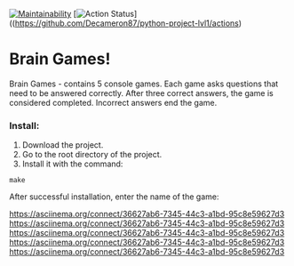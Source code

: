 [![Maintainability](https://api.codeclimate.com/v1/badges/c17f1edeccee71977953/maintainability)](https://codeclimate.com/github/Decameron87/python-project-lvl1/maintainability)
[![Action Status](https://github.com/Decameron87/python-project-lvl1/workflows/hexlet-check/badge.svg)]((https://github.com/Decameron87/python-project-lvl1/actions)

# Brain Games!  
Brain Games - contains 5 console games. Each game asks questions that need to be answered correctly. After three correct answers, the game is considered completed. Incorrect answers end the game.

### Install:  
1) Download the project.
2) Go to the root directory of the project.
3) Install it with the command:  

```make```  

After successful installation, enter the name of the game: 

https://asciinema.org/connect/36627ab6-7345-44c3-a1bd-95c8e59627d3
https://asciinema.org/connect/36627ab6-7345-44c3-a1bd-95c8e59627d3 
https://asciinema.org/connect/36627ab6-7345-44c3-a1bd-95c8e59627d3 
https://asciinema.org/connect/36627ab6-7345-44c3-a1bd-95c8e59627d3 
https://asciinema.org/connect/36627ab6-7345-44c3-a1bd-95c8e59627d3 
